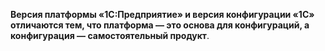 **Версия платформы «1С:Предприятие» и версия конфигурации «1С» отличаются тем, что платформа — это основа для конфигураций, а конфигурация — самостоятельный продукт**.